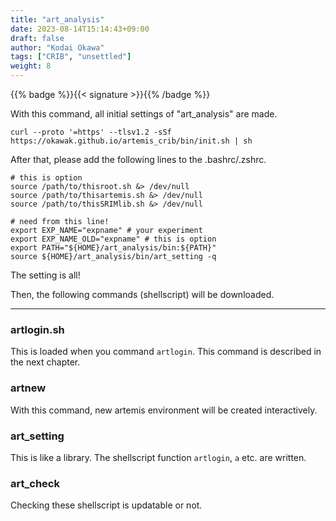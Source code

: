 ```yaml
---
title: "art_analysis"
date: 2023-08-14T15:14:43+09:00
draft: false
author: "Kodai Okawa"
tags: ["CRIB", "unsettled"]
weight: 8
---
```


{{% badge %}}{{< signature >}}{{% /badge %}}

With this command, all initial settings of "art_analysis" are made.

```shell { wrap="false" }
curl --proto '=https' --tlsv1.2 -sSf https://okawak.github.io/artemis_crib/bin/init.sh | sh
```

After that, please add the following lines to the .bashrc/.zshrc.

```shell { title=".bashrc/.zshrc" wrap="false" }
# this is option
source /path/to/thisroot.sh &> /dev/null
source /path/to/thisartemis.sh &> /dev/null
source /path/to/thisSRIMlib.sh &> /dev/null

# need from this line!
export EXP_NAME="expname" # your experiment
export EXP_NAME_OLD="expname" # this is option
export PATH="${HOME}/art_analysis/bin:${PATH}"
source ${HOME}/art_analysis/bin/art_setting -q
```

The setting is all!

Then, the following commands (shellscript) will be downloaded.

---

### artlogin.sh

This is loaded when you command `artlogin`. This command is described in the next chapter.

### artnew

With this command, new artemis environment will be created interactively.

### art_setting

This is like a library. The shellscript function `artlogin`, `a` etc. are written.

### art_check

Checking these shellscript is updatable or not.

